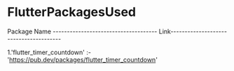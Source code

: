 # FlutterPackagesUsed

Package Name ------------------------------------- Link---------------------------------------

1.'flutter_timer_countdown'        :- 'https://pub.dev/packages/flutter_timer_countdown' <b>
